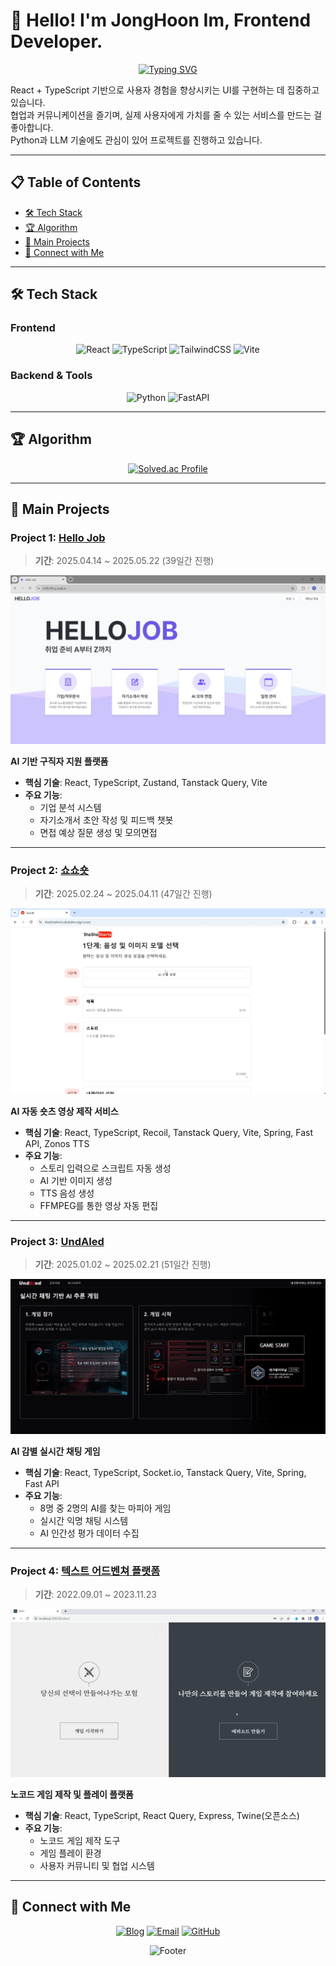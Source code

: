 # 👋 Hello! I'm JongHoon Im, Frontend Developer.

<div align="center">
  
[![Typing SVG](https://readme-typing-svg.herokuapp.com?font=Fira+Code&pause=1000&color=2196F3&center=true&vCenter=true&width=435&lines=Frontend+Developer;React+%2B+TypeScript+Enthusiast;AI+%26+LLM+Explorer)](https://git.io/typing-svg)

</div>

React + TypeScript 기반으로 사용자 경험을 향상시키는 UI를 구현하는 데 집중하고 있습니다.  
협업과 커뮤니케이션을 즐기며, 실제 사용자에게 가치를 줄 수 있는 서비스를 만드는 걸 좋아합니다.  
Python과 LLM 기술에도 관심이 있어 프로젝트를 진행하고 있습니다.

---

## 📋 Table of Contents
- [🛠️ Tech Stack](#️-tech-stack)
- [🏆 Algorithm](#-algorithm)
- [💼 Main Projects](#-main-projects)
- [🔗 Connect with Me](#-connect-with-me)

---

## 🛠️ Tech Stack

### Frontend
<div align="center">
  
![React](https://img.shields.io/badge/React-20232A?style=for-the-badge&logo=react&logoColor=61DAFB)
![TypeScript](https://img.shields.io/badge/TypeScript-3178C6?style=for-the-badge&logo=typescript&logoColor=white)
![TailwindCSS](https://img.shields.io/badge/Tailwind_CSS-06B6D4?style=for-the-badge&logo=tailwind-css&logoColor=white)
![Vite](https://img.shields.io/badge/Vite-646CFF?style=for-the-badge&logo=vite&logoColor=white)

</div>

### Backend & Tools
<div align="center">

![Python](https://img.shields.io/badge/Python-3776AB?style=for-the-badge&logo=python&logoColor=white)
![FastAPI](https://img.shields.io/badge/FastAPI-005571?style=for-the-badge&logo=fastapi&logoColor=white)

</div>

---

## 🏆 Algorithm
<div align="center">
  
[![Solved.ac Profile](http://mazassumnida.wtf/api/v2/generate_badge?boj=ijh0614)](https://solved.ac/ijh0614/)

</div>

---

## 💼 Main Projects

### Project 1: [Hello Job](https://github.com/ImJongHoon/HelloJob)
> **기간**: 2025.04.14 ~ 2025.05.22 (39일간 진행)

<div align="center">
  
![대표이미지](exec/img/HelloJob.webp)

</div>

**AI 기반 구직자 지원 플랫폼**

- **핵심 기술**: React, TypeScript, Zustand, Tanstack Query, Vite
- **주요 기능**: 
  - 기업 분석 시스템
  - 자기소개서 초안 작성 및 피드백 챗봇
  - 면접 예상 질문 생성 및 모의면접

---

### Project 2: [쇼쇼숏](https://github.com/ImJongHoon/shoshoshorts)
> **기간**: 2025.02.24 ~ 2025.04.11 (47일간 진행)

<div align="center">
  
![대표이미지](exec/img/쇼쇼숏.webp)

</div>

**AI 자동 숏츠 영상 제작 서비스**

- **핵심 기술**: React, TypeScript, Recoil, Tanstack Query, Vite, Spring, Fast API, Zonos TTS
- **주요 기능**: 
  - 스토리 입력으로 스크립트 자동 생성
  - AI 기반 이미지 생성
  - TTS 음성 생성
  - FFMPEG를 통한 영상 자동 편집

---

### Project 3: [UndAIed](https://github.com/ImJongHoon/UndAIed)
> **기간**: 2025.01.02 ~ 2025.02.21 (51일간 진행)

<div align="center">
  
![대표이미지](exec/img/UndAIed.webp)

</div>

**AI 감별 실시간 채팅 게임**

- **핵심 기술**: React, TypeScript, Socket.io, Tanstack Query, Vite, Spring, Fast API
- **주요 기능**: 
  - 8명 중 2명의 AI를 찾는 마피아 게임
  - 실시간 익명 채팅 시스템
  - AI 인간성 평가 데이터 수집

---

### Project 4: [텍스트 어드벤쳐 플랫폼](https://github.com/One-room-developers/Twine_pull)
> **기간**: 2022.09.01 ~ 2023.11.23

<div align="center">
  
![대표이미지](exec/img/TextAdventure.webp)

</div>

**노코드 게임 제작 및 플레이 플랫폼**

- **핵심 기술**: React, TypeScript, React Query, Express, Twine(오픈소스)
- **주요 기능**: 
  - 노코드 게임 제작 도구
  - 게임 플레이 환경
  - 사용자 커뮤니티 및 협업 시스템

---

## 🔗 Connect with Me

<div align="center">
  
[![Blog](https://img.shields.io/badge/Tech_Blog-FF5722?style=for-the-badge&logo=blogger&logoColor=white)](https://code-magic.tistory.com/)
[![Email](https://img.shields.io/badge/Email-D14836?style=for-the-badge&logo=gmail&logoColor=white)](mailto:imjh990614@gmail.com)
[![GitHub](https://img.shields.io/badge/GitHub-100000?style=for-the-badge&logo=github&logoColor=white)](https://github.com/ImJongHoon)

</div>

<div align="center">
  
![Footer](https://capsule-render.vercel.app/api?type=waving&color=gradient&height=100&section=footer)

</div>
